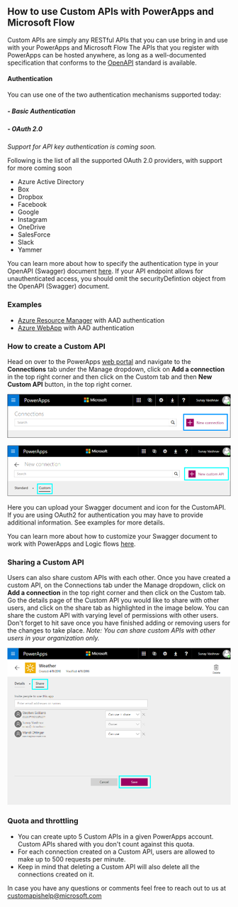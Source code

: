 ## How to use Custom APIs with PowerApps and Microsoft Flow

Custom APIs are simply any RESTful APIs that you can use bring in and use with your PowerApps and Microsoft Flow
The APIs that you register with PowerApps can be hosted anywhere, as long as a well-documented specification that conforms to the [OpenAPI](https://openapis.org/specification) standard is available.

#### Authentication

You can use one of the two authentication mechanisms supported today: 
##### - Basic Authentication
##### - OAuth 2.0
*Support for API key authentication is coming soon.*

Following is the list of all the supported OAuth 2.0 providers, with support for more coming soon

- Azure Active Directory
- Box
- Dropbox
- Facebook
- Google
- Instagram
- OneDrive
- SalesForce
- Slack
- Yammer

You can learn more about how to specify the authentication type in your OpenAPI (Swagger) document [here](https://github.com/OAI/OpenAPI-Specification/blob/master/versions/2.0.md#securityDefinitionsObject). 
If your API endpoint allows for unauthenticated access, you should omit the securityDefintion object from the OpenAPI (Swagger) document.

### Examples
* [Azure Resource Manager](./AzureResourceManager/README.md) with AAD authentication
* [Azure WebApp](./WebAPI/README.md) with AAD authentication

### How to create a Custom API

Head on over to the PowerApps [web portal](https://web.powerapps.com) and navigate to the __Connections__ tab under the Manage dropdown, click on __Add a connection__ in the top right corner and then click on the Custom tab and then __New Custom API__ button, in the top right corner. 

![](./common/images/CreateNewConnection.PNG "Create Custom API")

![](./common/images/ConnectToCustomAPI.PNG "Create Custom API")

Here you can upload your Swagger document and icon for the CustomAPI. If you are using OAuth2 for authentication you may have to provide additional information. See examples for more details.

You can learn more about how to customize your Swagger document to work with PowerApps and Logic flows [here](./HowToSwagger.md).

### Sharing a Custom API
Users can also share custom APIs with each other. Once you have created a custom API, on the Connections tab under the Manage dropdown, click on __Add a connection__ in the top right corner and then click on the Custom tab. Go the details page of the Custom API you would like to share with other users, and click on the share tab as highlighted in the image below. You can share the custom API with varying level of permissions with other users. Don't forget to hit save once you have finished adding or removing users for the changes to take place. 
*Note: You can share custom APIs with other users in your organization only.*

![](./common/images/ShareCustomAPI.PNG "Share Custom API")

### Quota and throttling

- You can create upto 5 Custom APIs in a given PowerApps account. Custom APIs shared with you don't count against this quota.
- For each connection created on a Custom API, users are allowed to make up to 500 requests per minute.
- Keep in mind that deleting a Custom API will also delete all the connections created on it. 

In case you have any questions or comments feel free to reach out to us at [customapishelp@microsoft.com](mailto:customapishelp@microsoft.com)
